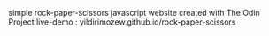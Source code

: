 simple rock-paper-scissors javascript website created with The Odin Project
live-demo : yildirimozew.github.io/rock-paper-scissors

